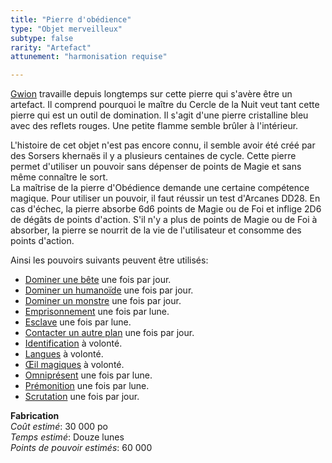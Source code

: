 ```yaml
---
title: "Pierre d'obédience"
type: "Objet merveilleux"
subtype: false
rarity: "Artefact"
attunement: "harmonisation requise"

---
```

[Gwion](/bestiaire/gwion-gornoc) travaille depuis longtemps sur cette pierre qui s'avère être un artefact. Il comprend pourquoi le maître du Cercle de la Nuit veut tant cette pierre qui est un outil de domination. Il s'agit d'une pierre cristalline bleu avec des reflets rouges. Une petite flamme semble brûler à l'intérieur.    

L'histoire de cet objet n'est pas encore connu, il semble avoir été créé par des Sorsers khernaës il y a plusieurs centaines de cycle. Cette pierre permet d'utiliser un pouvoir sans dépenser de points de Magie et sans même connaître le sort.  
La maîtrise de la pierre d'Obédience demande une certaine compétence magique. Pour utiliser un pouvoir, il faut réussir un test d'Arcanes DD28. En cas d'échec, la pierre absorbe 6d6 points de Magie ou de Foi et inflige 2D6 de dégâts de points d'action. S'il n'y a plus de points de Magie ou de Foi à absorber, la pierre se nourrit de la vie de l'utilisateur et consomme des points d'action.  

Ainsi les pouvoirs suivants peuvent être utilisés:
- [Dominer une bête](/grimoire/dominer-une-bete) une fois par jour.  
- [Dominer un humanoïde](/grimoire/dominer-un-humanoide) une fois par jour.  
- [Dominer un monstre](/grimoire/dominer-un-monstre) une fois par jour.  
- [Emprisonnement](/grimoire/emprisonnement) une fois par lune.  
- [Esclave](/grimoire/esclave) une fois par lune.  
- [Contacter un autre plan](/grimoire/contacter-un-autre-plan) une fois par jour.  
- [Identification](/grimoire/identification) à volonté.  
- [Langues](/grimoire/langues) à volonté.  
- [Œil magiques](/grimoire/oeil-magique) à volonté.  
- [Omniprésent](/grimoire/omnipresent) une fois par lune.  
- [Prémonition](/grimoire/premonition) une fois par lune.  
- [Scrutation](/grimoire/scrutation) une fois par jour.  


**Fabrication**  
*Coût estimé*: 30 000 po    
*Temps estimé*: Douze lunes  
*Points de pouvoir estimés*: 60 000         
